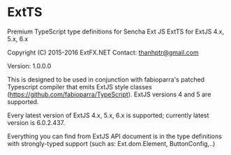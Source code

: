 # ExtTS
Premium TypeScript type definitions for Sencha Ext JS
ExtTS for ExtJS 4.x, 5.x, 6.x

Copyright (C) 2015-2016 ExtFX.NET
Contact: thanhptr@gmail.com

Version: 1.0.0.0

This is designed to be used in conjunction with fabioparra's patched Typescript compiler that emits ExtJS style classes (https://github.com/fabioparra/TypeScript). ExtJS versions 4 and 5 are supported.

Every latest version of ExtJS 4.x, 5.x, 6.x is supported; currently latest version is 6.0.2.437.

Everything you can find from ExtJS API document is in the type definitions with strongly-typed support (such as: Ext.dom.Element, ButtonConfig,..)
